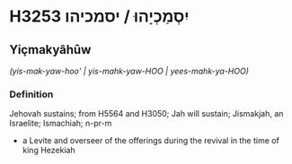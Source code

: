 # H3253 יִסְמַכְיָהוּ / יסמכיהו

## Yiçmakyâhûw

_(yis-mak-yaw-hoo' | yis-mahk-yaw-HOO | yees-mahk-ya-HOO)_

### Definition

Jehovah sustains; from H5564 and H3050; Jah will sustain; Jismakjah, an Israelite; Ismachiah; n-pr-m

- a Levite and overseer of the offerings during the revival in the time of king Hezekiah
